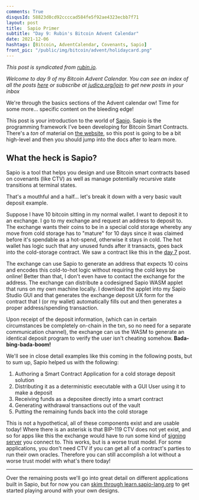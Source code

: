 ```yaml
---
comments: True
disqusId: 58823d8cd92ccccad584fe5f92ae4323ecbb7f71 
layout: post
title:  Sapio Primer
subtitle: "Day 9: Rubin's Bitcoin Advent Calendar"
date: 2021-12-06
hashtags: [Bitcoin, AdventCalendar, Covenants, Sapio]
front_pic: "/public/img/bitcoin/advent/holidaycard.png"
---
```



_This post is syndicated from [rubin.io](https://rubin.io/advent21)._

_Welcome to day 9 of my Bitcoin Advent Calendar. You can see an index of all
the posts [here](/advent21) or subscribe at
[judica.org/join](https://judica.org/join) to get new posts in your inbox_


We're through the basics sections of the Advent calendar ow! Time for some more…
specific content on the bleeding edge!

This post is your introduction to the world of
[Sapio](https://learn.sapio-lang.org). Sapio is the programming framework I've
been developing for Bitcoin Smart Contracts. There's a *ton* of material on [the
website](https://learn.sapio-lang.org), so this post is going to be a bit
high-level and then you should jump into the docs after to learn more.

## What the heck is Sapio?

Sapio is a tool that helps you design and use Bitcoin smart contracts based on
covenants (like CTV) as well as manage potentially recursive state transitions
at terminal states.

That's a mouthful and a half… let's break it down with a very basic vault
deposit example.

Suppose I have 10 bitcoin sitting in my normal wallet.  I want to deposit it to
an exchange. I go to my exchange and request an address to deposit to. The
exchange wants their coins to be in a special cold storage whereby any move from
cold storage has to "mature" for 10 days since it was claimed before it's
spendable as a hot-spend, otherwise it stays in cold.  The hot wallet has logic
such that any unused funds after it transacts, goes back into the cold-storage
contract. We saw a contract like this in the  [day
7](/bitcoin/2021/12/04/advent-7/) post.

The exchange can use Sapio to generate an address that expects 10 coins and
encodes this cold-to-hot logic without requiring the cold keys be online! Better
than that, I don't even have to contact the exchange for the address. The
exchange can distribute a codesigned Sapio WASM applet that runs on my own
machine locally. I download the applet into my Sapio Studio GUI and that
generates the exchange deposit UX form for the contract that I (or my wallet)
automatically fills out and then generates a proper address/spending
transaction.

Upon receipt of the deposit information, (which can in certain circumstances be
completely on-chain in the txn, so no need for a separate communication
channel), the exchange can us the WASM to generate an identical deposit program
to verify the user isn't cheating somehow. **Bada-bing-bada-boom!**

We'll see in close detail examples like this coming in the following posts, but
to sum up, Sapio helped us with the following:

1. Authoring a Smart Contract Application for a cold storage deposit solution
1. Distributing it as a deterministic executable with a GUI User using it to make a
deposit
1. Receiving funds as a depositee directly into a smart contract
1. Generating withdrawal transactions out of the vault
1. Putting the remaining funds back into the cold storage

This is not a hypothetical, all of these components exist and are usable today!
Where there is an asterisk is that BIP-119 CTV does not yet exist, and so for
apps like this the exchange would have to run some kind of [signing
server](https://learn.sapio-lang.org/ch05-01-ctv-emulator.html) you connect to.
This works, but is a worse trust model.  For some applications, you don't need
CTV if you can get all of a contract's parties to run their own oracles.
Therefore you can still accomplish a lot without a worse trust model with what's
there today!
<hr>

Over the remaining posts we'll go into great detail on different applications
built in Sapio, but for now you can [skim through
learn.sapio-lang.org](https://learn.sapio-lang.org) to get started playing
around with your own designs.
